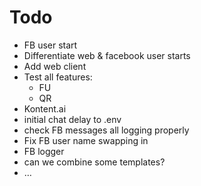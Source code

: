 # Todo

* FB user start
* Differentiate web & facebook user starts
* Add web client
* Test all features:
  * FU
  * QR
* Kontent.ai
* initial chat delay to .env
* check FB messages all logging properly
* Fix FB user name swapping in 
* FB logger
* can we combine some templates?
* … 